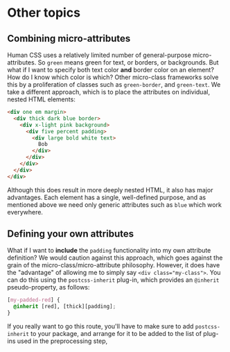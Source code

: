Other topics
=====

Combining micro-attributes
-----

Human CSS uses a relatively limited number of general-purpose micro-attributes.
So `green` means green for text, or borders, or backgrounds.
But what if I want to specify both text color **and** border color on an element?
How do I know which color is which?
Other micro-class frameworks solve this by a proliferation of classes such as `green-border`, and `green-text`.
We take a different approach, which is to place the attributes on individual, nested HTML elements:

```html
<div one em margin>
  <div thick dark blue border>
    <div x-light pink background>
      <div five percent padding>
        <div large bold white text>
          Bob
        </div>
      </div>
    </div>
  </div>
</div>
```

Although this does result in more deeply nested HTML,
it also has major advantages.
Each element has a single, well-defined purpose,
and as mentioned above we need only generic attributes such as `blue` which work everywhere.

Defining your own attributes
-----

What if I want to **include** the `padding` functionality into my own attribute definition?
We would caution against this approach,
which goes against the grain of the micro-class/micro-attribute  philosophy.
However, it does have the "advantage" of allowing me to simply say `<div class="my-class">`.
You can do this using the `postcss-inherit` plug-in, which provides an `@inherit` pseudo-property, as follows:

```css
[my-padded-red] {
  @inherit [red], [thick][padding];
}
```

If you really want to go this route, you'll have to make sure to add `postcss-inherit` to your package,
and arrange for it to be added to the list of plug-ins used in the preprocessing step,
